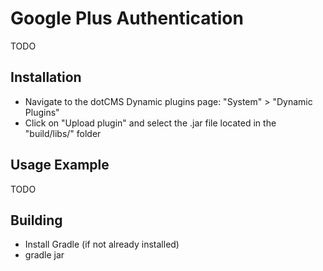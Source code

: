 Google Plus Authentication
====================
TODO

Installation
------------
* Navigate to the dotCMS Dynamic plugins page: "System" > "Dynamic Plugins"
* Click on "Upload plugin" and select the .jar file located in the "build/libs/" folder

Usage Example
-------------
TODO

Building
--------
* Install Gradle (if not already installed)
* gradle jar 
